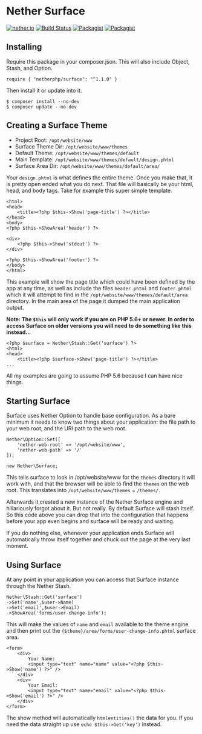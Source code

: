 # Nether Surface

[![nether.io](https://img.shields.io/badge/nether-surface-C661D2.svg)](http://nether.io/)
[![Build Status](https://travis-ci.org/netherphp/surface.svg)](https://travis-ci.org/netherphp/surface)
[![Packagist](https://img.shields.io/packagist/v/netherphp/surface.svg)](https://packagist.org/packages/netherphp/surface)
[![Packagist](https://img.shields.io/packagist/dt/netherphp/surface.svg)](https://packagist.org/packages/netherphp/surface)

## Installing

Require this package in your composer.json. This will also include Object, Stash, and Option.

	require { "netherphp/surface": "^1.1.0" }

Then install it or update into it.

	$ composer install --no-dev
	$ composer update --no-dev



## Creating a Surface Theme

* Project Root: `/opt/website/www`
* Surface Theme Dir: `/opt/website/www/themes`
* Default Theme: `/opt/website/www/themes/default`
* Main Template: `/opt/website/www/themes/default/design.phtml`
* Surface Area Dir: `/opt/website/www/themes/default/area/`

Your `design.phtml` is what defines the entire theme. Once you make that, it is
pretty open ended what you do next. That file will basically be your html, head,
and body tags. Take for example this super simple template.

	<html>
	<head>
		<title><?php $this->Show('page-title') ?></title>
	</head>
	<body>
	<?php $this->ShowArea('header') ?>

	<div>
		<?php $this->Show('stdout') ?>
	</div>

	<?php $this->ShowArea('footer') ?>
	</body>
	</html>

This example will show the page title which could have been defined by the
app at any time, as well as include the files `header.phtml` and `footer.phtml`
which it will attempt to find in the `/opt/website/www/themes/default/area`
directory. In the main area of the page it dumped the main application output.

**Note: The `$this` will only work if you are on PHP 5.6+ or newer. In order
to access Surface on older versions you will need to do something like
this instead...**


	<?php $surface = Nether\Stash::Get('surface') ?>
	<html>
	<head>
		<title><?php $surface->Show('page-title') ?></title>
	...

All my examples are going to assume PHP 5.6 because I can have nice things.

## Starting Surface

Surface uses Nether Option to handle base configuration. As a bare minimum it
needs to know two things about your application: the file path to your web
root, and the URI path to the web root.

	Nether\Option::Set([
		'nether-web-root' => '/opt/website/www',
		'nether-web-path' => '/'
	]);

	new Nether\Surface;

This tells surface to look in /opt/website/www for the `themes` directory it
will work with, and that the browser will be able to find the `themes`
on the web root. This translates into `/opt/website/www/themes` = `/themes/`.

Afterwards it created a new instance of the Nether Surface engine and
hillariously forgot about it. But not really. By default Surface will stash
itself. So this code above you can drop that into the configuration that
happens before your app even begins and surface will be ready and waiting.

If you do nothing else, whenever your application ends Surface will
automatically throw itself together and chuck out the page at the very last
moment.

## Using Surface

At any point in your application you can access that Surface instance
through the Nether Stash.

	Nether\Stash::Get('surface')
	->Set('name',$user->Name)
	->Set('email',$user->Email)
	->ShowArea('forms/user-change-info');

This will make the values of `name` and `email` available to the theme engine
and then print out the `{$theme}/area/forms/user-change-info.phtml` surface
area.

	<form>
		<div>
			Your Name:
			<input type="text" name="name" value="<?php $this->Show('name') ?>" />
		</div>
		<div>
			Your Email:
			<input type="text" name="email" value="<?php $this->Show('email') ?>" />
		</div>
	</form>

The show method will automatically `htmlentities()` the data for you. If you
need the data straight up use `echo $this->Get('key')` instead.

